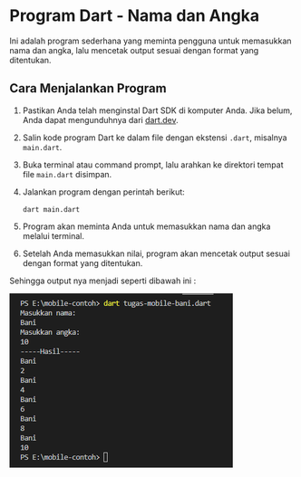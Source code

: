 # Program Dart - Nama dan Angka

Ini adalah program sederhana yang meminta pengguna untuk memasukkan nama dan angka, lalu mencetak output sesuai dengan format yang ditentukan.

## Cara Menjalankan Program

1. Pastikan Anda telah menginstal Dart SDK di komputer Anda. Jika belum, Anda dapat mengunduhnya dari [dart.dev](https://dart.dev/get-dart).

2. Salin kode program Dart ke dalam file dengan ekstensi `.dart`, misalnya `main.dart`.

3. Buka terminal atau command prompt, lalu arahkan ke direktori tempat file `main.dart` disimpan.

4. Jalankan program dengan perintah berikut:

   ```shell
   dart main.dart
   ```

5. Program akan meminta Anda untuk memasukkan nama dan angka melalui terminal.

6. Setelah Anda memasukkan nilai, program akan mencetak output sesuai dengan format yang ditentukan.

Sehingga output nya menjadi seperti dibawah ini :

![imglogin](output.png)
